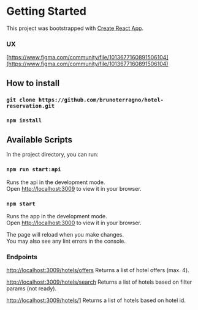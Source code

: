 # Getting Started

This project was bootstrapped with [Create React App](https://github.com/facebook/create-react-app).

### UX
[https://www.figma.com/community/file/1013677160891506104](https://www.figma.com/community/file/1013677160891506104)

## How to install

### `git clone https://github.com/brunoterragno/hotel-reservation.git`
### `npm install`

## Available Scripts

In the project directory, you can run:

### `npm run start:api`

Runs the api in the development mode.\
Open [http://localhost:3009](http://localhost:3009) to view it in your browser.

### `npm start`

Runs the app in the development mode.\
Open [http://localhost:3000](http://localhost:3000) to view it in your browser.

The page will reload when you make changes.\
You may also see any lint errors in the console.

### Endpoints
[http://localhost:3009/hotels/offers](http://localhost:3009/hotels/offers)
Returns a list of hotel offers (max. 4).

[http://localhost:3009/hotels/search](http://localhost:3009/hotels/search)
Returns a list of hotels based on filter params (not ready).

[http://localhost:3009/hotels/1](http://localhost:3009/hotels/1)
Returns a list of hotels based on hotel id.
